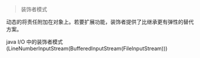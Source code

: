 >装饰者模式

动态的将责任附加在对象上。若要扩展功能，装饰者提供了比继承更有弹性的替代方案。

java I/O 中的装饰者模式
(LineNumberInputStream(BufferedInputStream(FileInputStream)))